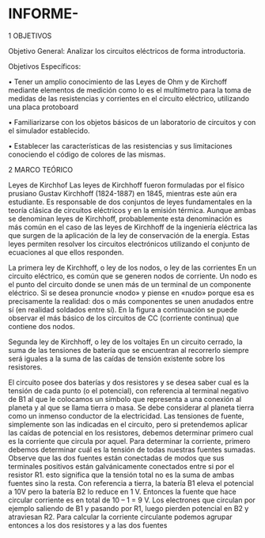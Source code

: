 # INFORME-

1 OBJETIVOS 

Objetivo General: Analizar los circuitos eléctricos de forma introductoria.


Objetivos Específicos: 

•	Tener un amplio conocimiento de las Leyes de Ohm y de Kirchoff mediante elementos de medición como lo es el multímetro para la toma de  medidas  de  las  resistencias y corrientes en el circuito eléctrico, utilizando una placa protoboard 

•	Familiarizarse con los objetos básicos de un laboratorio de circuitos y con el simulador establecido.

•	Establecer las características de las resistencias y sus limitaciones conociendo el código de colores de las mismas.


2 MARCO TEÓRICO 

Leyes de Kirchhof
Las leyes de Kirchhoff fueron formuladas por el físico prusiano Gustav Kirchhoff (1824-1887) en 1845, mientras este aún era estudiante. Es responsable de dos conjuntos de leyes fundamentales en la teoría clásica de circuitos eléctricos y en la emisión térmica. Aunque ambas se denominan leyes de Kirchhoff, probablemente esta denominación es más común en el caso de las leyes de Kirchhoff de la ingeniería eléctrica las que surgen de la aplicación de la ley de conservación de la energía. Estas leyes permiten resolver los circuitos electrónicos utilizando el conjunto de ecuaciones al que ellos responden.


La primera ley de Kirchhoff, o ley de los nodos, o ley de las corrientes
En un circuito eléctrico, es común que se generen nodos de corriente. Un nodo es el punto del circuito donde se unen más de un terminal de un componente eléctrico. Si se desea pronuncie «nodo» y piense en «nudo» porque esa es precisamente la realidad: dos o más componentes se unen anudados entre sí (en realidad soldados entre sí). En la figura a continuación se puede observar el más básico de los circuitos de CC (corriente continua) que contiene dos nodos.

 
Segunda ley de Kirchhoff, o ley de los voltajes
En un circuito cerrado, la suma de las tensiones de batería que se encuentran al recorrerlo siempre será iguales a la suma de las caídas de tensión existente sobre los resistores.

 
 El circuito posee dos baterías y dos resistores y se desea saber cual es la tensión de cada punto (o el potencial), con referencia al terminal negativo de B1 al que le colocamos un símbolo que representa a una conexión al planeta y al que se llama tierra o masa. Se debe considerar al planeta tierra como un inmenso conductor de la electricidad.
Las tensiones de fuente, simplemente son las indicadas en el circuito, pero si pretendemos aplicar las caídas de potencial en los resistores, debemos determinar primero cual es la corriente que circula por aquel. Para determinar la corriente, primero debemos determinar cuál es la tensión de todas nuestras fuentes sumadas. Observe que las dos fuentes están conectadas de modos que sus terminales positivos están galvánicamente conectados entre si por el resistor R1. esto significa que la tensión total no es la suma de ambas fuentes sino la resta. Con referencia a tierra, la batería B1 eleva el potencial a 10V pero la batería B2 lo reduce en 1 V. Entonces la fuente que hace circular corriente es en total de 10 – 1 = 9 V. Los electrones que circulan por ejemplo saliendo de B1 y pasando por R1, luego pierden potencial en B2 y atraviesan R2. Para calcular la corriente circulante podemos agrupar entonces a los dos resistores y a las dos fuentes
